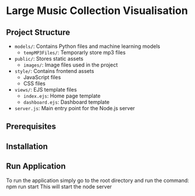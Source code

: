 # Large Music Collection Visualisation


## Project Structure

- `models/`: Contains Python files and machine learning models
  - `tempMP3Files/`: Temporarly store mp3 files 
- `public/`: Stores static assets
  - `images/`: Image files used in the project
- `style/`: Contains frontend assets
  - JavaScript files
  - CSS files
- `views/`: EJS template files
  - `index.ejs`: Home page template
  - `dashboard.ejs`: Dashboard template
- `server.js`: Main entry point for the Node.js server

## Prerequisites


## Installation



## Run Application
To run the application simply go to the root directory and run the command: npm run start
This will start the node server 
